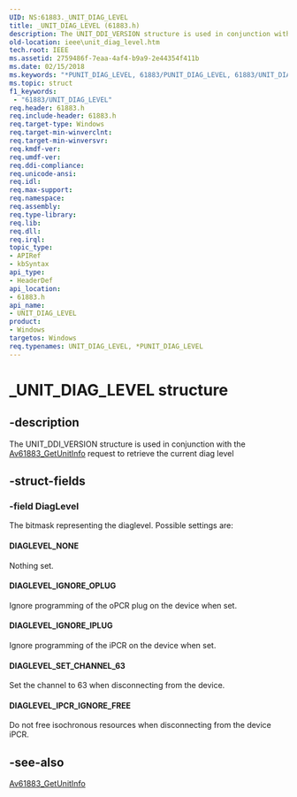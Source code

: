 ```yaml
---
UID: NS:61883._UNIT_DIAG_LEVEL
title: _UNIT_DIAG_LEVEL (61883.h)
description: The UNIT_DDI_VERSION structure is used in conjunction with the Av61883_GetUnitInfo request to retrieve the current diag level
old-location: ieee\unit_diag_level.htm
tech.root: IEEE
ms.assetid: 2759486f-7eaa-4af4-b9a9-2e44354f411b
ms.date: 02/15/2018
ms.keywords: "*PUNIT_DIAG_LEVEL, 61883/PUNIT_DIAG_LEVEL, 61883/UNIT_DIAG_LEVEL, 61883_structures_02b60b1d-45d1-474b-901c-4346b23c8d25.xml, IEEE.unit_diag_level, PUNIT_DIAG_LEVEL, PUNIT_DIAG_LEVEL structure pointer [Buses], UNIT_DIAG_LEVEL, UNIT_DIAG_LEVEL structure [Buses], _UNIT_DIAG_LEVEL"
ms.topic: struct
f1_keywords:
 - "61883/UNIT_DIAG_LEVEL"
req.header: 61883.h
req.include-header: 61883.h
req.target-type: Windows
req.target-min-winverclnt: 
req.target-min-winversvr: 
req.kmdf-ver: 
req.umdf-ver: 
req.ddi-compliance: 
req.unicode-ansi: 
req.idl: 
req.max-support: 
req.namespace: 
req.assembly: 
req.type-library: 
req.lib: 
req.dll: 
req.irql: 
topic_type:
- APIRef
- kbSyntax
api_type:
- HeaderDef
api_location:
- 61883.h
api_name:
- UNIT_DIAG_LEVEL
product:
- Windows
targetos: Windows
req.typenames: UNIT_DIAG_LEVEL, *PUNIT_DIAG_LEVEL
---
```


# _UNIT_DIAG_LEVEL structure


## -description


The UNIT_DDI_VERSION structure is used in conjunction with the <a href="https://docs.microsoft.com/previous-versions/ff536983(v=vs.85)">Av61883_GetUnitInfo</a> request to retrieve the current diag level 


## -struct-fields




### -field DiagLevel

The bitmask representing the diaglevel. Possible settings are:





#### DIAGLEVEL_NONE

Nothing set.



#### DIAGLEVEL_IGNORE_OPLUG

Ignore programming of the oPCR plug on the device when set.



#### DIAGLEVEL_IGNORE_IPLUG

Ignore programming of the iPCR on the device when set.



#### DIAGLEVEL_SET_CHANNEL_63

Set the channel to 63 when disconnecting from the device.



#### DIAGLEVEL_IPCR_IGNORE_FREE

Do not free isochronous resources when disconnecting from the device iPCR.


## -see-also




<a href="https://docs.microsoft.com/previous-versions/ff536983(v=vs.85)">Av61883_GetUnitInfo</a>
 

 

